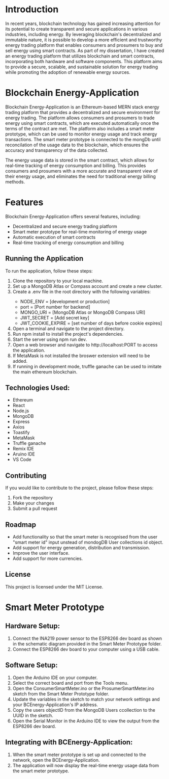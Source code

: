 <h1>Introduction</h1>

<p>In recent years, blockchain technology has gained increasing attention for its potential to create transparent and secure applications in various industries, including energy. By leveraging blockchain's decentralized and immutable nature, it is possible to develop a more efficient and trustworthy energy trading platform that enables consumers and prosumers to buy and sell energy using smart contracts. As part of my dissertation, I have created an energy trading platform that utilizes blockchain and smart contracts, incorporating both hardware and software components. This platform aims to provide a secure, scalable, and sustainable solution for energy trading while promoting the adoption of renewable energy sources.</p>

<h1>Blockchain Energy-Application</h1>
<p>Blockchain Energy-Application is an Ethereum-based MERN stack energy trading platform that provides a decentralized and secure environment for energy trading. The platform allows consumers and prosumers to trade energy using smart contracts, which are executed automatically once the terms of the contract are met. 
The platform also includes a smart meter prototype, which can be used to monitor energy usage and track energy transactions. The smart meter prototype is connected to the mongDb until reconcilation of the usage data to the blockchain, which ensures the accuracy and transparency of the data collected.</p>

<p>The energy usage data is stored in the smart contract, which allows for real-time tracking of energy consumption and billing. This provides consumers and prosumers with a more accurate and transparent view of their energy usage, and eliminates the need for traditional energy billing methods.</p>

<h1>Features</h1>

<p>Blockchain Energy-Application offers several features, including:</p>
<ul>
  <li>Decentralized and secure energy trading platform</li>
  <li>Smart meter prototype for real-time monitoring of energy usage</li>
  <li>Automatic execution of smart contracts</li>
  <li>Real-time tracking of energy consumption and billing</li>
</ul>



<h2>Running the Application</h2>

<p>To run the application, follow these steps:</p>


<ol>
  <li>Clone the repository to your local machine.</li>
  <li>Set up a MongoDB Atlas or Compass account and create a new cluster.</li>
  <li>Create a .env file in the root directory with the following variables:</li>
      <ul>
        <li>NODE_ENV = [development or production]</li>
        <li>port = [Port number for backend]</li>
        <li>MONGO_URI = [MongoDB Atlas or MongoDB Compass URI]</li>
        <li>JWT_SECRET = [Add secret key]</li>
        <li>JWT_COOKIE_EXPIRE = [set number of days before cookie expires]</li>
      </ul>
  <li>Open a terminal and navigate to the project directory.</li>
  <li>Run npm install to install the project's dependencies.</li>
  <li>Start the server using npm run dev.</li>
  <li>Open a web browser and navigate to http://localhost:PORT to access the application.</li>
  <li>If MetaMask is not installed the broswer extension will need to be added.</li>
  <li>If running in development mode, truffle ganache can be used to imitate the main ethereum blockchain.</li> 
</ol>



<h2>Technologies Used:</h2>
<ul>
  <li>Ethereum</li>
  <li>React</li>
  <li>Node.js</li>
  <li>MongoDB</li>
  <li>Express</li>
  <li>Axios</li>
  <li>Toastify</li>
  <li>MetaMask</li>
  <li>Truffle ganache</li>
  <li>Remix IDE</li>
  <li>Aruino IDE</li>
  <li>VS Code</li>
</ul>
<h2>Contributing</h2>

If you would like to contribute to the project, please follow these steps:
<ol>
  <li>Fork the repository</li>
  <li>Make your changes</li>
  <li>Submit a pull request</li>
</ol>
  
<h2>Roadmap</h2>
<ul>
  <li>Add functionality so that the smart meter is recognised from the user "smart meter id" input unstead of mondogDB User collections id object.</li>
  <li>Add support for energy generation, distribution and transmission.</li>
  <li>Improve the user interface.</li>
  <li>Add support for more currencies.</li>
</ul>

<h2>License</h2>

  <p>This project is licensed under the MIT License. </p>


<h1>Smart Meter Prototype</h1>

<h2>Hardware Setup:</h2>

<ol>
<li> Connect the INA219 power sensor to the ESP8266 dev board as shown in the schematic diagram provided in the Smart Meter Prototype folder.</li>
<li> Connect the ESP8266 dev board to your computer using a USB cable. </li>
</ol>

<h2>Software Setup:</h2>
<ol>
  <li> Open the Arduino IDE on your computer. </li>
  <li> Select the correct board and port from the Tools menu. </li>
  <li> Open the ConsumerSmartMeter.ino or the ProsumerSmartMeter.ino sketch from the Smart Meter Prototype folder. </li>
  <li> Update the variables in the sketch to match your network settings and your BCEnergy-Application's IP address. </li>
  <li> Copy the users objectID from the MongoDB Users ccollection to the UUID in the sketch. </li>
  <li> Open the Serial Monitor in the Arduino IDE to view the output from the ESP8266 dev board.</li>
</ol>
<h2>Integrating with BCEnergy-Application:</h2>
<ol>
  <li>When the smart meter prototype is set up and connected to the network, open the BCEnergy-Application.</li>
  <li> The application will now display the real-time energy usage data from the smart meter prototype.</li>
</ol>
